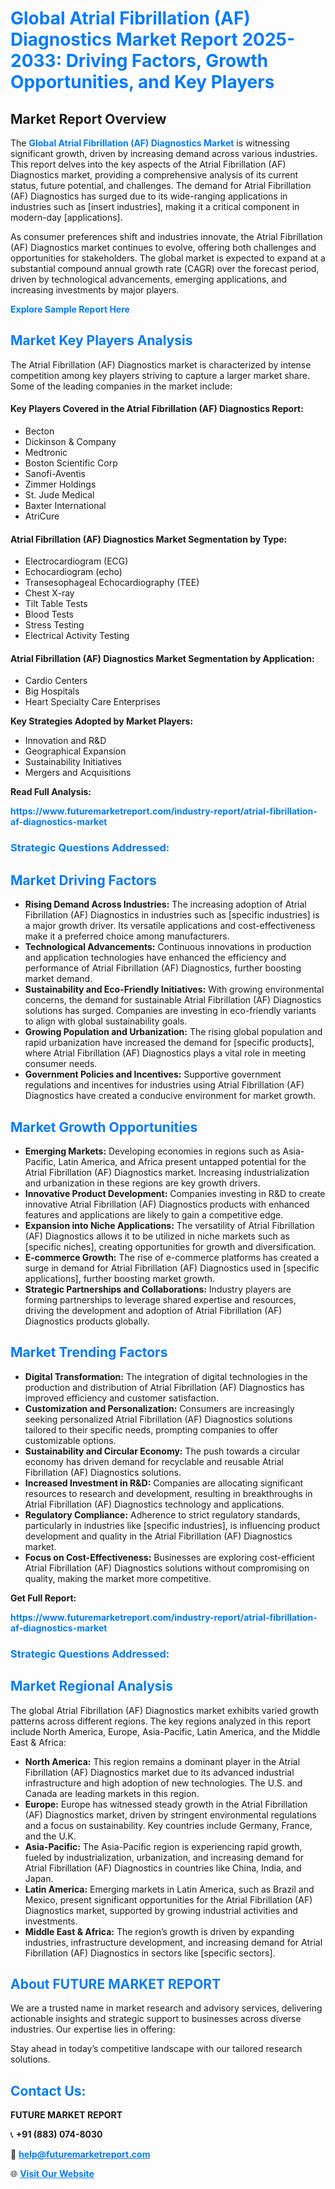 <h1 style="color: #007BFF;">Global Atrial Fibrillation (AF) Diagnostics Market Report 2025-2033: Driving Factors, Growth Opportunities, and Key Players</h1>

<section id="overview">
<h2>Market Report Overview</h2>
<p>The <a href="https://www.futuremarketreport.com/industry-report/atrial-fibrillation-af-diagnostics-market" style="color: #007BFF; text-decoration: none;"><strong>Global Atrial Fibrillation (AF) Diagnostics Market</strong></a> is witnessing significant growth, driven by increasing demand across various industries. This report delves into the key aspects of the Atrial Fibrillation (AF) Diagnostics market, providing a comprehensive analysis of its current status, future potential, and challenges. The demand for Atrial Fibrillation (AF) Diagnostics has surged due to its wide-ranging applications in industries such as [insert industries], making it a critical component in modern-day [applications].</p>
<p>As consumer preferences shift and industries innovate, the Atrial Fibrillation (AF) Diagnostics market continues to evolve, offering both challenges and opportunities for stakeholders. The global market is expected to expand at a substantial compound annual growth rate (CAGR) over the forecast period, driven by technological advancements, emerging applications, and increasing investments by major players.</p>
</section>

<section id="overview">
<p><a href="https://www.futuremarketreport.com/request-sample/reportId=98453" style="color: #007BFF; text-decoration: none;"><strong>Explore Sample Report Here</strong></a></p>
</section>

<section id="key-players">
<h2 style="color: #007BFF;">Market Key Players Analysis</h2>
<p>The Atrial Fibrillation (AF) Diagnostics market is characterized by intense competition among key players striving to capture a larger market share. Some of the leading companies in the market include:</p>
<h4>Key Players Covered in the Atrial Fibrillation (AF) Diagnostics Report:</h4>
<ul><li>Becton</li><li>Dickinson &amp; Company</li><li>Medtronic</li><li>Boston Scientific Corp</li><li>Sanofi-Aventis</li><li>Zimmer Holdings</li><li>St. Jude Medical</li><li>Baxter International</li><li>AtriCure</li></ul>
<h4>Atrial Fibrillation (AF) Diagnostics Market Segmentation by Type:</h4>
<ul><li>Electrocardiogram (ECG)</li><li>Echocardiogram (echo)</li><li>Transesophageal Echocardiography (TEE)</li><li>Chest X-ray</li><li>Tilt Table Tests</li><li>Blood Tests</li><li>Stress Testing</li><li>Electrical Activity Testing</li></ul>

<h4>Atrial Fibrillation (AF) Diagnostics Market Segmentation by Application:</h4>
<ul><li>Cardio Centers</li><li>Big Hospitals</li><li>Heart Specialty Care Enterprises</li></ul>
<p><strong>Key Strategies Adopted by Market Players:</strong></p>
<ul>
<li>Innovation and R&D</li>
<li>Geographical Expansion</li>
<li>Sustainability Initiatives</li>
<li>Mergers and Acquisitions</li>
</ul>
</section>

<section>
<p><strong>Read Full Analysis: </strong></p><a href="https://www.futuremarketreport.com/industry-report/atrial-fibrillation-af-diagnostics-market" style="color: #007BFF; text-decoration: none;"><strong>https://www.futuremarketreport.com/industry-report/atrial-fibrillation-af-diagnostics-market</strong></a>
<h3 style="color: #007BFF;">Strategic Questions Addressed:</h3>
</section>

<section id="driving-factors">
<h2 style="color: #007BFF;">Market Driving Factors</h2>
<ul>
<li><strong>Rising Demand Across Industries:</strong> The increasing adoption of Atrial Fibrillation (AF) Diagnostics in industries such as [specific industries] is a major growth driver. Its versatile applications and cost-effectiveness make it a preferred choice among manufacturers.</li>
<li><strong>Technological Advancements:</strong> Continuous innovations in production and application technologies have enhanced the efficiency and performance of Atrial Fibrillation (AF) Diagnostics, further boosting market demand.</li>
<li><strong>Sustainability and Eco-Friendly Initiatives:</strong> With growing environmental concerns, the demand for sustainable Atrial Fibrillation (AF) Diagnostics solutions has surged. Companies are investing in eco-friendly variants to align with global sustainability goals.</li>
<li><strong>Growing Population and Urbanization:</strong> The rising global population and rapid urbanization have increased the demand for [specific products], where Atrial Fibrillation (AF) Diagnostics plays a vital role in meeting consumer needs.</li>
<li><strong>Government Policies and Incentives:</strong> Supportive government regulations and incentives for industries using Atrial Fibrillation (AF) Diagnostics have created a conducive environment for market growth.</li>
</ul>
</section>

<section id="growth-opportunities">
<h2 style="color: #007BFF;">Market Growth Opportunities</h2>
<ul>
<li><strong>Emerging Markets:</strong> Developing economies in regions such as Asia-Pacific, Latin America, and Africa present untapped potential for the Atrial Fibrillation (AF) Diagnostics market. Increasing industrialization and urbanization in these regions are key growth drivers.</li>
<li><strong>Innovative Product Development:</strong> Companies investing in R&D to create innovative Atrial Fibrillation (AF) Diagnostics products with enhanced features and applications are likely to gain a competitive edge.</li>
<li><strong>Expansion into Niche Applications:</strong> The versatility of Atrial Fibrillation (AF) Diagnostics allows it to be utilized in niche markets such as [specific niches], creating opportunities for growth and diversification.</li>
<li><strong>E-commerce Growth:</strong> The rise of e-commerce platforms has created a surge in demand for Atrial Fibrillation (AF) Diagnostics used in [specific applications], further boosting market growth.</li>
<li><strong>Strategic Partnerships and Collaborations:</strong> Industry players are forming partnerships to leverage shared expertise and resources, driving the development and adoption of Atrial Fibrillation (AF) Diagnostics products globally.</li>
</ul>
</section>

<section id="trending-factors">
<h2 style="color: #007BFF;">Market Trending Factors</h2>
<ul>
<li><strong>Digital Transformation:</strong> The integration of digital technologies in the production and distribution of Atrial Fibrillation (AF) Diagnostics has improved efficiency and customer satisfaction.</li>
<li><strong>Customization and Personalization:</strong> Consumers are increasingly seeking personalized Atrial Fibrillation (AF) Diagnostics solutions tailored to their specific needs, prompting companies to offer customizable options.</li>
<li><strong>Sustainability and Circular Economy:</strong> The push towards a circular economy has driven demand for recyclable and reusable Atrial Fibrillation (AF) Diagnostics solutions.</li>
<li><strong>Increased Investment in R&D:</strong> Companies are allocating significant resources to research and development, resulting in breakthroughs in Atrial Fibrillation (AF) Diagnostics technology and applications.</li>
<li><strong>Regulatory Compliance:</strong> Adherence to strict regulatory standards, particularly in industries like [specific industries], is influencing product development and quality in the Atrial Fibrillation (AF) Diagnostics market.</li>
<li><strong>Focus on Cost-Effectiveness:</strong> Businesses are exploring cost-efficient Atrial Fibrillation (AF) Diagnostics solutions without compromising on quality, making the market more competitive.</li>
</ul>
</section>

<section>
<p><strong>Get Full Report: </strong></p><a href="https://www.futuremarketreport.com/industry-report/atrial-fibrillation-af-diagnostics-market" style="color: #007BFF; text-decoration: none;"><strong>https://www.futuremarketreport.com/industry-report/atrial-fibrillation-af-diagnostics-market</strong></a>
<h3 style="color: #007BFF;">Strategic Questions Addressed:</h3>
</section>


<section id="regional-analysis">
<h2 style="color: #007BFF;">Market Regional Analysis</h2>
<p>The global Atrial Fibrillation (AF) Diagnostics market exhibits varied growth patterns across different regions. The key regions analyzed in this report include North America, Europe, Asia-Pacific, Latin America, and the Middle East & Africa:</p>
<ul>
<li><strong>North America:</strong> This region remains a dominant player in the Atrial Fibrillation (AF) Diagnostics market due to its advanced industrial infrastructure and high adoption of new technologies. The U.S. and Canada are leading markets in this region.</li>
<li><strong>Europe:</strong> Europe has witnessed steady growth in the Atrial Fibrillation (AF) Diagnostics market, driven by stringent environmental regulations and a focus on sustainability. Key countries include Germany, France, and the U.K.</li>
<li><strong>Asia-Pacific:</strong> The Asia-Pacific region is experiencing rapid growth, fueled by industrialization, urbanization, and increasing demand for Atrial Fibrillation (AF) Diagnostics in countries like China, India, and Japan.</li>
<li><strong>Latin America:</strong> Emerging markets in Latin America, such as Brazil and Mexico, present significant opportunities for the Atrial Fibrillation (AF) Diagnostics market, supported by growing industrial activities and investments.</li>
<li><strong>Middle East & Africa:</strong> The region’s growth is driven by expanding industries, infrastructure development, and increasing demand for Atrial Fibrillation (AF) Diagnostics in sectors like [specific sectors].</li>
</ul>
</section>

<footer>
<h2 style="color: #007BFF;">About FUTURE MARKET REPORT</h2>
<p>We are a trusted name in market research and advisory services, delivering actionable insights and strategic support to businesses across diverse industries. Our expertise lies in offering:</p>

<p>Stay ahead in today’s competitive landscape with our tailored research solutions.</p>

<h2 style="color: #007BFF;">Contact Us:</h2>
<p><strong>FUTURE MARKET REPORT</strong></p>
<p>📞 <strong>+91 (883) 074-8030</strong></p>
<p>📧 <strong><a href="mailto:help@futuremarketreport.com" style="color: #007BFF;">help@futuremarketreport.com</a></strong></p>
<p>🌐 <strong><a href="https://www.futuremarketreport.com/" style="color: #007BFF;">Visit Our Website</a></strong></p>
</footer>
